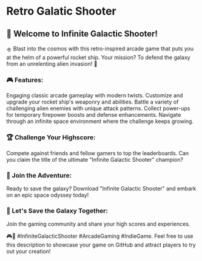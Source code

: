 # Retro Galatic Shooter
 ## 🚀 Welcome to Infinite Galactic Shooter! 
 🛸  Blast into the cosmos with this retro-inspired arcade game that puts you at the helm of a powerful rocket ship. Your mission? To defend the galaxy from an unrelenting alien invasion! 🌌  

### 🎮 Features:  
Engaging classic arcade gameplay with modern twists. Customize and upgrade your rocket ship's weaponry and abilities. Battle a variety of challenging alien enemies with unique attack patterns. Collect power-ups for temporary firepower boosts and defense enhancements. Navigate through an infinite space environment where the challenge keeps growing. 
### 🏆 Challenge Your Highscore:
Compete against friends and fellow gamers to top the leaderboards. Can you claim the title of the ultimate "Infinite Galactic Shooter" champion?  

### 🌟 Join the Adventure: 
Ready to save the galaxy? Download "Infinite Galactic Shooter" and embark on an epic space odyssey today!

### 🚀 Let's Save the Galaxy Together: 
Join the gaming community and share your high scores and experiences. 

🎮🌠 #InfiniteGalacticShooter #ArcadeGaming #IndieGame. Feel free to use this description to showcase your game on GitHub and attract players to try out your creation!
